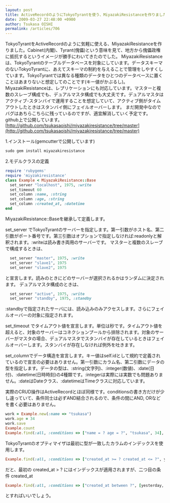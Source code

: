 ```yaml
---
layout: post
title: ActiveRecordのようにTokyoTyrantを使う、MiyazakiResistanceを作りました
date: 2009-03-27 22:48:00 +0900
author: Tsukasa OISHI
permalink: /articles/706
---
```


TokyoTyrantをActiveRecordのように気軽に使える、MiyazakiResistanceを作りました。Cabinet(内閣)、Tyrant(傀儡)という意味を見て、地方から傀儡政権に抵抗するというイメージが勝手にわいてきたのでした。
MiyazakiResistanceは、TokyoTyrantのテーブルデータベースを対象にしています。データスキーマのないTokyoTyrantに、あえてスキーマの制約を与えることで管理をしやすくしています。TokyoTyrantでは異なる種類のデータをひとつのデータベースに置くことはあまりないと想定してのことです(キー値がかぶるし)。
MiyazakiResistanceは、レプリケーションにも対応しています。マスターと複数のスレーブ構成でも、デュアルマスタ構成でも大丈夫です。デュアルマスタはアクティブ-スタンバイで運用することを想定していて、アクティブ側がタイムアウトしたときはスタンバイ側にフェイルオーバーします。
まだ開発中なのでバグはあちらこちらに残っているのですが、適宜解消していく予定です。
github上で公開しています。 [http://github.com/tsukasaoishi/miyazakiresistance/tree/master](http://github.com/tsukasaoishi/miyazakiresistance/tree/master)

1.インストール(gemcutterで公開しています)

```ruby
sudo gem install miyazakiresistance
```

2.モデルクラスの定義

```ruby
require 'rubygems'
require 'miyzakiresistance'
class Example < MiyazakiResistance::Base
  set_server "localhost", 1975, :write
  set_timeout 60
  set_column :name, :string
  set_column :age, :string
  set_column :created_at, :datetime
end
```

MiyazakiResistance::Baseを継承して定義します。

set\_server でTokyoTyrantのサーバーを指定します。第一引数がホスト名、第二引数がポート番号です。第三引数はオプションで指定しなければ:readonlyと解釈されます。:writeは読み書き両用のサーバーです。
マスターと複数のスレーブで構成するときは、

```ruby
  set_server "master", 1975, :write
  set_server "slave1", 1975
  set_server "slave2", 1975
```

と宣言します。読みのときにどのサーバーが選択されるかはランダムに決定されます。
デュアルマスタ構成のときは、

```ruby
  set_server "active", 1975, :write
  set_server "standby", 1975, :standby
```

:standbyで指定されたサーバには、読み込みのみアクセスします。さらにフェイルオーバーの対象に指定されます。

set\_timeout でタイムアウト値を宣言します。単位は秒です。タイムアウト値を超えると、対象のサーバーはコネクションプールから排除されます。対象のサーバーがマスタの場合、デュアルマスタでスタンバイが存在しているときはフェイルオーバーします。スタンバイが存在しなければ例外を吐きます。

set\_columnでデータ構造を宣言します。キー値はself.idとして規約で定義されているので宣言の必要はありません。第一引数にカラム名、第二引数にデータの型を指定します。データの型は、:string(文字列)、:integer(数値)、:date(日付)、:datetime(日時時刻)の4種類です。:integerは実際には実数でも問題ありません。:dateはDateクラス、:datetimeはTimeクラスに対応しています。

実際のCRUD操作はActiveRecordとほぼ同様です。conditionsの書き方だけが少し違っていて、条件同士は必ずAND結合されるので、条件の間にAND, ORなどを書く必要はありません。

```ruby
work = Example.new(:name => "tsukasa")
work.age = 34
work.save
Example.count
Example.find(:all, :conditions => ["name = ? age = ?", "tsukasa", 34], :order => "created_at DESC", :limit => 10)
```

TokyoTyrantのオプティマイザは最初に型が一致したカラムのインデックスを使用します。

```ruby
Example.find(:all, :conditions => ["created_at >= ? created_at <= ?", yesterday, today])
```

だと、最初の created\_at > ? にはインデックスが適用されますが、二つ目の条件 created\_at

```ruby
Example.find(:all, :conditions => ["created_at between ?", [yesterday, today]])
```

とすればいいでしょう。

